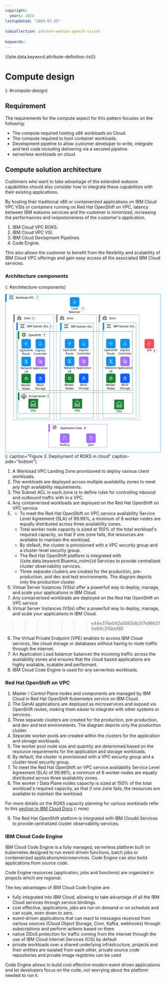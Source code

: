 ```yaml
---
copyright:
  years: 2024
lastupdated: "2024-07-25"

subcollection: pattern-watson-speech-vision

keywords:
---
```

{{site.data.keyword.attribute-definition-list}}

# Compute design

{: #compute-design}

## Requirement

The requirements for the compute aspect for this pattern focuses on the following:

* The compute required hosting x86 workloads on Cloud.
* The compute required to host container workloads.
* Development pipeline to allow customer developer to write, integrate and test code including delivering via a secured pipeline.
* serverless workloads on cloud.

## Compute solution architecture

Customers who want to take advantage of the extended watsonx capabilities should also consider how to integrate these capabilities with their existing applications.

By hosting their traditional x86 or containerized  applications on IBM Cloud VPC VSIs or containers running on Red Hat OpenShift on VPC, latency between IBM watsonx services and the customer is minimized, increasing the performances and responsiveness of the customer's application.

1. IBM Cloud VPC ROKS.
2. IBM Cloud  VPC VSI.
3. IBM Cloud Devlopment Pipelines.
4. Code Engine.

This also allows the customer to benefit from the flexibility and scalability of IBM Cloud VPC offerings and gain easy access all the associated IBM Cloud services.

### Architecture components

{: #architecture-components}

![](image/watsonx-surround-pattern-ROKS.svg)
{: caption="Figure 3. Deployment of ROKS in cloud" caption-side="bottom"}

1. A Workload VPC Landing Zone provisioned to deploy various client workloads.
2. The workloads are deployed across multiple availability zones to meet any high availability requirements.
3. The Subnet ACL in each zone is to define rules for controlling inbound and outbound traffic with in a VPC.
4. Any containerised workloads are deployed on the Red Hat OpenShift on VPC service
5. - To meet the Red Hat OpenShift on VPC service availability Service Level Agreement (SLA) of 99.99%, a minimum of 6 worker nodes are equally distributed across three  availability zones.
   - Total worker node capacity is sized at 150% of the total workload's required capacity, so that if one zone fails, the resources are available to maintain the workload.
   - By default, the cluster is provisioned with a VPC security group and a cluster-level security group.
   - The Red Hat OpenShift platform is integrated with {{site.data.keyword.Bluemix_notm}}d Services to provide centralized cluster observability services.
   - Three separate clusters are created for the production, pre-production, and dev and test environments. The diagram depicts only the production cluster.
6. Virtual Server Instances (VSIs) offer a powerfull way to deploy, manage, and scale your applications in IBM Cloud.
7. Any containerised workloads are deployed on the Red Hat OpenShift on VPC service
8. Virtual Server Instances (VSIs) offer a powerfull way to deploy, manage, and scale your applications in IBM Cloud.

>>>>>>> e44e374e042a5865db317e966310e89c315bb185
>>>>>>>
>>>>>>
>>>>>
>>>>
>>>
>>

6. The Virtual Private Endpoint (VPE) enables to access IBM Cloud services, like cloud storage or databases without having to route traffic through the internet.
7. An Application Load balancer balances the incoming traffic across the availability zones and ensures that the cloud based applications are highly available, scalable and performant.
8. IBM Cloud Code Engine is used for any serverless workloads.

### **Red Hat OpenShift on VPC**

1. Master / Control Plane nodes and components are managed by IBM Cloud in Red Hat OpenShift Kubernetes service on IBM Cloud.
2. The GenAI applications are deployed as microservices and expoed via OpenShift routes, making them easier to integrate with other systems or services.
3. Three separate clusters are created for the production, pre-production, and dev and test environments. The diagram depicts only the production cluster.
4. Separate worker pools are created within the clusters for the application and storage workloads.
5. The worker pool node size and quantity are determined based on the resource requirements for the application and storage workloads.
6. By default, the cluster is provisioned with a VPC security group and a cluster-level security group.
7. To meet the Red Hat OpenShift on VPC service availability Service Level Agreement (SLA) of 99.99%, a minimum of 6 worker nodes are equally distributed across three availability zones.
8. The worker / Data Plane nodes capacity is sized at 150% of the total workload's required capacity, so that if one zone fails, the resources are available to maintain the workload.

For more details on the ROKS capacity planning for various workloads refer to this [section in IBM Cloud Docs](https://cloud.ibm.com/docs/pattern-webapp-openshift-vpc?topic=pattern-webapp-openshift-vpc-compute-design#sizing-your-environment)
{: note}

9. The Red Hat OpenShift platform is integrated with IBM Cloudd Services to provide centralized cluster observability services.

### **IBM Cloud Code Engine**

IBM Cloud Code Engine is a fully managed, serverless platform built on kubernetes designed to run event-driven functions, batch jobs or containerized applications/microservices. Code Engine can also build applications from source code.

Code Engine resources (application, jobs and functions) are organized in projects which are regional.

The key advantages of IBM Cloud Code Engine are:

- fully integrated into IBM Cloud, allowing to take advantage of all the IBM Cloud services through service bindings.
- cost effective, applications, jobs are run on demand or on schedule and can scale, even down to zero.
- event-driven applications that can react to messages received from various sources (Cloud Object Storage, Cron, Kafka, webhooks) through subscriptions and perform actions based on them
- native DDoS protection for traffic coming from the internet through the use of IBM Cloud Internet Services (CIS) by default
- private workloads over a shared underlying infrastructure, projects and their entities are isolated from each other, private source code repositories and private image registries can be used

Code Engine allows to build cost effective modern event driven applications and let developers focus on the code, not worrying about the platform needed to run it.
